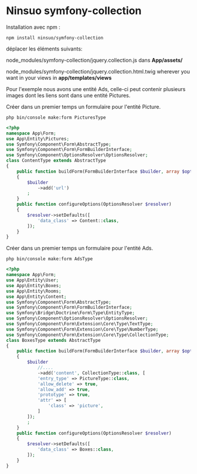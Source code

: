 # Ninsuo symfony-collection

Installation avec npm :
```
npm install ninsuo/symfony-collection
```
déplacer les éléments suivants:

node_modules/symfony-collection/jquery.collection.js dans **App/assets/**

node_modules/symfony-collection/jquery.collection.html.twig wherever you want in your views in **app/templates/views**

Pour l'exemple nous avons une entité Ads, celle-ci peut contenir plusieurs images dont les liens sont dans une entité Pictures.

Créer dans un premier temps un formulaire pour l'entité Picture.
```
php bin/console make:form PicturesType
```
```php
<?php
namespace App\Form;
use App\Entity\Pictures;
use Symfony\Component\Form\AbstractType;
use Symfony\Component\Form\FormBuilderInterface;
use Symfony\Component\OptionsResolver\OptionsResolver;
class ContentType extends AbstractType
{
    public function buildForm(FormBuilderInterface $builder, array $options)
    {
        $builder
            ->add('url')
        ;
    }
    public function configureOptions(OptionsResolver $resolver)
    {
        $resolver->setDefaults([
            'data_class' => Content::class,
        ]);
    }
}
```

Créer dans un premier temps un formulaire pour l'entité Ads.
```
php bin/console make:form AdsType
```

```php
<?php
namespace App\Form;
use App\Entity\User;
use App\Entity\Boxes;
use App\Entity\Rooms;
use App\Entity\Content;
use Symfony\Component\Form\AbstractType;
use Symfony\Component\Form\FormBuilderInterface;
use Symfony\Bridge\Doctrine\Form\Type\EntityType;
use Symfony\Component\OptionsResolver\OptionsResolver;
use Symfony\Component\Form\Extension\Core\Type\TextType;
use Symfony\Component\Form\Extension\Core\Type\NumberType;
use Symfony\Component\Form\Extension\Core\Type\CollectionType;
class BoxesType extends AbstractType
{
    public function buildForm(FormBuilderInterface $builder, array $options)
    {
        $builder
            //....
            ->add('content', CollectionType::class, [
            'entry_type' => PictureType::class,
            'allow_delete' => true,
            'allow_add' => true,
            'prototype' => true,
            'attr' => [
                'class' => 'picture',
            ]    
        ]);
        ;
    }
    public function configureOptions(OptionsResolver $resolver)
    {
        $resolver->setDefaults([
            'data_class' => Boxes::class,
        ]);
    }
}
```




